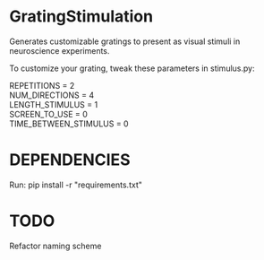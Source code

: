 # GratingStimulation

Generates customizable gratings to present as visual stimuli in neuroscience experiments.

To customize your grating, tweak these parameters in stimulus.py:

REPETITIONS = 2  
NUM_DIRECTIONS = 4  
LENGTH_STIMULUS = 1  
SCREEN_TO_USE = 0  
TIME_BETWEEN_STIMULUS = 0  

# DEPENDENCIES
  Run: pip install -r "requirements.txt"

# TODO
  Refactor naming scheme
